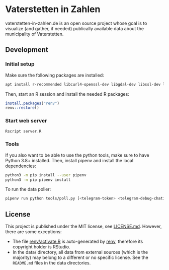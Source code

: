 # Vaterstetten in Zahlen

vaterstetten-in-zahlen.de is an open source project whose goal is to visualize (and gather, if needed) publically available data about the municipality of Vaterstetten.

## Development

### Initial setup

Make sure the following packages are installed:

```sh
apt install r-recommended libcurl4-openssl-dev libgdal-dev libssl-dev libudunits2-dev libxml2-dev gfortran
```

Then, start an R session and install the needed R packages:

```R
install.packages("renv")
renv::restore()
```

### Start web server

```sh
Rscript server.R
```

### Tools

If you also want to be able to use the python tools, make sure to have Python 3.8+ installed. Then, install pipenv and install the local dependencies:

```sh
python3 -m pip install --user pipenv
python3 -m pip pipenv install
```

To run the data poller:

```sh
pipenv run python tools/poll.py [<telegram-token> <telegram-debug-chatid> [<telegram-public-chatid>]]
```

## License

This project is published under the MIT license, see [LICENSE.md](./LICENSE.md). However, there are some exceptions:

* The file [renv/activate.R](./renv/activate.R) is auto-generated by [renv](https://github.com/rstudio/renv/), therefore its copyright holder is RStudio.
* In the data/ directory, all data from external sources (which is the majority) may belong to a different or no specific license. See the `README.md` files in the data directories.
